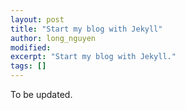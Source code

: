 ```yaml
---
layout: post
title: "Start my blog with Jekyll"
author: long_nguyen
modified:
excerpt: "Start my blog with Jekyll."
tags: []
---
```

To be updated.
